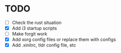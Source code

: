 # TODO

- [ ] Check the rust situation
- [x] Add i3 startup scripts
- [ ] Make forgit work
- [x] Add xorg config files or replace them with configs
- [x] Add .xinitrc, tldr config file, etc
